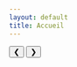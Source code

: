```yaml
---
layout: default
title: Accueil
---
```


<!-- Carrousel principal -->
<div class="carousel-container">
    <div id="home-carousel" class="carousel-slider" data-carousel>
        <!-- Le contenu est chargé dynamiquement par le script de l'administration -->
    </div>
    <button class="carousel-control prev" aria-label="Précédent">&#10094;</button>
    <button class="carousel-control next" aria-label="Suivant">&#10095;</button>
    <div class="carousel-dots"></div>
</div>


